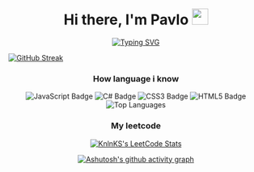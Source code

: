 
<div align="center">
  <h1 >Hi there, I'm Pavlo <img src="https://github.com/blackcater/blackcater/raw/main/images/Hi.gif" height="32"/></h1>
  <a href="https://git.io/typing-svg">
    <img src="https://readme-typing-svg.herokuapp.com?font=Fira+Code&weight=500&size=22&pause=1000&color=E2F7EE&center=true&vCenter=true&random=false&width=435&lines=I`m+Frontend+student" alt="Typing SVG" />
  </a>
</div>



<a href="https://git.io/streak-stats"><img src="https://github-readme-streak-stats.herokuapp.com?user=stovbapavlo&theme=graywhite&border_radius=4.6&card_width=1000" alt="GitHub Streak" /></a>

<!--
<div style="display: flex; justify-content: center;">
  <img src="https://github-readme-stats.vercel.app/api?username=stovbapavlo&show_icons=true&theme=graywhite" alt="GitHub Stats">
</div>
-->

<div align="center">
  <h3> How language i know</h3>
   <img src="https://img.shields.io/badge/javascript-%23323330.svg?style=for-the-badge&logo=javascript&logoColor=%23F7DF1E" alt="JavaScript Badge">
  <img src="https://img.shields.io/badge/c%23-%23239120.svg?style=for-the-badge&logo=csharp&logoColor=white" alt="C# Badge">
  <img src="https://img.shields.io/badge/css3-%231572B6.svg?style=for-the-badge&logo=css3&logoColor=white" alt="CSS3 Badge">
  <img src="https://img.shields.io/badge/html5-%23E34F26.svg?style=for-the-badge&logo=html5&logoColor=white" alt="HTML5 Badge">
  
  <div>
    <img src="https://github-readme-stats.vercel.app/api/top-langs/?username=stovbapavlo&layout=compact" alt="Top Languages">
  </div>


<div align = "center">
  <h3>My leetcode</h3>
  <a href="https://github.com/KnlnKS/leetcode-stats">
    <img src="https://leetcode-stats-six.vercel.app/api?username=stovbapavlo" alt="KnlnKS's LeetCode Stats">
  </a>
</div>


[![Ashutosh's github activity graph](https://github-readme-activity-graph.vercel.app/graph?username=stovbapavlo)](https://github.com/ashutosh00710/github-readme-activity-graph)

